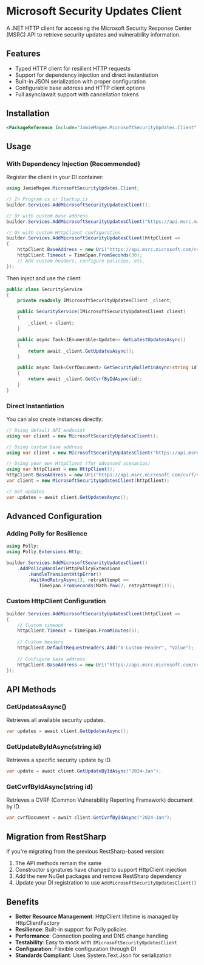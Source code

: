 # Microsoft Security Updates Client

A .NET HTTP client for accessing the Microsoft Security Response Center (MSRC) API to retrieve security updates and vulnerability information.

## Features

- Typed HTTP client for resilient HTTP requests
- Support for dependency injection and direct instantiation
- Built-in JSON serialization with proper configuration
- Configurable base address and HTTP client options
- Full async/await support with cancellation tokens

## Installation

```xml
<PackageReference Include="JamieMagee.MicrosoftSecurityUpdates.Client" Version="x.x.x" />
```

## Usage

### With Dependency Injection (Recommended)

Register the client in your DI container:

```csharp
using JamieMagee.MicrosoftSecurityUpdates.Client;

// In Program.cs or Startup.cs
builder.Services.AddMicrosoftSecurityUpdatesClient();

// Or with custom base address
builder.Services.AddMicrosoftSecurityUpdatesClient("https://api.msrc.microsoft.com/cvrf/v2.0");

// Or with custom HttpClient configuration
builder.Services.AddMicrosoftSecurityUpdatesClient(httpClient =>
{
    httpClient.BaseAddress = new Uri("https://api.msrc.microsoft.com/cvrf/v2.0");
    httpClient.Timeout = TimeSpan.FromSeconds(30);
    // Add custom headers, configure policies, etc.
});
```

Then inject and use the client:

```csharp
public class SecurityService
{
    private readonly IMicrosoftSecurityUpdatesClient _client;

    public SecurityService(IMicrosoftSecurityUpdatesClient client)
    {
        _client = client;
    }

    public async Task<IEnumerable<Update>> GetLatestUpdatesAsync()
    {
        return await _client.GetUpdatesAsync();
    }

    public async Task<CvrfDocument> GetSecurityBulletinAsync(string id)
    {
        return await _client.GetCvrfByIdAsync(id);
    }
}
```

### Direct Instantiation

You can also create instances directly:

```csharp
// Using default API endpoint
using var client = new MicrosoftSecurityUpdatesClient();

// Using custom base address
using var client = new MicrosoftSecurityUpdatesClient("https://api.msrc.microsoft.com/cvrf/v2.0");

// Using your own HttpClient (for advanced scenarios)
using var httpClient = new HttpClient();
httpClient.BaseAddress = new Uri("https://api.msrc.microsoft.com/cvrf/v2.0");
var client = new MicrosoftSecurityUpdatesClient(httpClient);

// Get updates
var updates = await client.GetUpdatesAsync();
```

## Advanced Configuration

### Adding Polly for Resilience

```csharp
using Polly;
using Polly.Extensions.Http;

builder.Services.AddMicrosoftSecurityUpdatesClient()
    .AddPolicyHandler(HttpPolicyExtensions
        .HandleTransientHttpError()
        .WaitAndRetryAsync(3, retryAttempt => 
            TimeSpan.FromSeconds(Math.Pow(2, retryAttempt))));
```

### Custom HttpClient Configuration

```csharp
builder.Services.AddMicrosoftSecurityUpdatesClient(httpClient =>
{
    // Custom timeout
    httpClient.Timeout = TimeSpan.FromMinutes(5);
    
    // Custom headers
    httpClient.DefaultRequestHeaders.Add("X-Custom-Header", "Value");
    
    // Configure base address
    httpClient.BaseAddress = new Uri("https://api.msrc.microsoft.com/cvrf/v2.0");
});
```

## API Methods

### GetUpdatesAsync()
Retrieves all available security updates.

```csharp
var updates = await client.GetUpdatesAsync();
```

### GetUpdateByIdAsync(string id)
Retrieves a specific security update by ID.

```csharp
var update = await client.GetUpdateByIdAsync("2024-Jan");
```

### GetCvrfByIdAsync(string id)
Retrieves a CVRF (Common Vulnerability Reporting Framework) document by ID.

```csharp
var cvrfDocument = await client.GetCvrfByIdAsync("2024-Jan");
```

## Migration from RestSharp

If you're migrating from the previous RestSharp-based version:

1. The API methods remain the same
2. Constructor signatures have changed to support HttpClient injection
3. Add the new NuGet packages and remove RestSharp dependency
4. Update your DI registration to use `AddMicrosoftSecurityUpdatesClient()`

## Benefits

- **Better Resource Management**: HttpClient lifetime is managed by HttpClientFactory
- **Resilience**: Built-in support for Polly policies
- **Performance**: Connection pooling and DNS change handling
- **Testability**: Easy to mock with `IMicrosoftSecurityUpdatesClient`
- **Configuration**: Flexible configuration through DI
- **Standards Compliant**: Uses System.Text.Json for serialization
